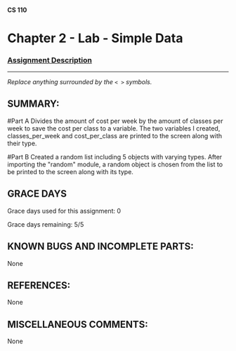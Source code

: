 #### CS 110
# Chapter 2 - Lab - Simple Data

### [Assignment Description](https://docs.google.com/document/d/1FEJtyCAl-Vev8L4LBngNbdDVhudky6W-SqmpRh4ngTI/edit?usp=sharing)

***

_Replace anything surrounded by the `< >` symbols._

## SUMMARY:
  #Part A
    Divides the amount of cost per week by the amount of classes per week to save the cost per class to a variable. The two variables I created, classes_per_week and cost_per_class are printed to the screen along with their type.

  #Part B
    Created a random list including 5 objects with varying types. After importing the "random" module, a random object is chosen from the list to be printed to the screen along with its type.
## GRACE DAYS
Grace days used for this assignment: 0

Grace days remaining: 5/5

## KNOWN BUGS AND INCOMPLETE PARTS:
None

## REFERENCES:
None

## MISCELLANEOUS COMMENTS:
None

